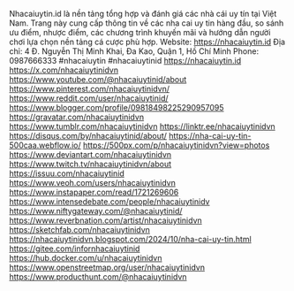 Nhacaiuytin.id là nền tảng tổng hợp và đánh giá các nhà cái uy tín tại Việt Nam. Trang này cung cấp thông tin về các nha cai uy tin hàng đầu, so sánh ưu điểm, nhược điểm, các chương trình khuyến mãi và hướng dẫn người chơi lựa chọn nền tảng cá cược phù hợp.
Website: https://nhacaiuytin.id
Địa chỉ: 4 Đ. Nguyễn Thị Minh Khai, Đa Kao, Quận 1, Hồ Chí Minh
Phone: 0987666333
#nhacaiuytin #nhacaiuytinid
https://nhacaiuytin.id 
https://x.com/nhacaiuytinidvn 
https://www.youtube.com/@nhacaiuytinid/about 
https://www.pinterest.com/nhacaiuytinidvn/ 
https://www.reddit.com/user/nhacaiuytinid/ 
https://www.blogger.com/profile/09818498225290957095 
https://gravatar.com/nhacaiuytinidvn 
https://www.tumblr.com/nhacaiuytinidvn 
https://linktr.ee/nhacaiuytinidvn 
https://disqus.com/by/nhacaiuytinid/about/ 
https://nha-cai-uy-tin-500caa.webflow.io/ 
https://500px.com/p/nhacaiuytinidvn?view=photos 
https://www.deviantart.com/nhacaiuytinidvn 
https://www.twitch.tv/nhacaiuytinidvn/about 
https://issuu.com/nhacaiuytinid 
https://www.veoh.com/users/nhacaiuytinidvn 
https://www.instapaper.com/read/1721269606 
https://www.intensedebate.com/people/nhacaiuytinidv 
https://www.niftygateway.com/@nhacaiuytinid/ 
https://www.reverbnation.com/artist/nhacaiuytinidvn 
https://sketchfab.com/nhacaiuytinidvn 
https://nhacaiuytinidvn.blogspot.com/2024/10/nha-cai-uy-tin.html 
https://gitee.com/infornhacaiuytinid 
https://hub.docker.com/u/nhacaiuytinidvn 
https://www.openstreetmap.org/user/nhacaiuytinidvn 
https://www.producthunt.com/@nhacaiuytinidvn